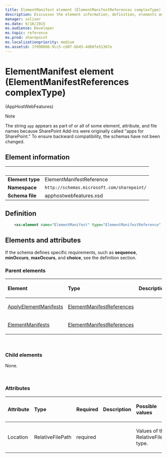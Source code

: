 ```yaml
---
title: ElementManifest element (ElementManifestReferences complexType)
description: Discusses the element information, definition, elements and attributes for the ElementManifest element (ElementManifestReferences complexType).
manager: soliver
ms.date: 9/16/2015
ms.audience: Developer
ms.topic: reference
ms.prod: sharepoint
ms.localizationpriority: medium
ms.assetid: 1f090666-9cc5-cd07-bb45-4d68fe51367e
---
```


# ElementManifest element (ElementManifestReferences complexType) 

(AppHostWebFeatures)

> [!NOTE] 
> The string `app` appears as part of or all of some element, attribute, and file names because SharePoint Add-ins were originally called "apps for SharePoint." To ensure backward compatibility, the schemas have not been changed. 

## Element information

| &nbsp;  | &nbsp;  |
|---|---|
| **Element type**  | ElementManifestReference |
| **Namespace**  | `http://schemas.microsoft.com/sharepoint/` |
| **Schema file**  | apphostwebfeatures.xsd |

## Definition

```XML
    <xs:element name="ElementManifest" type="ElementManifestReference" minOccurs="0" maxOccurs="unbounded"></xs:element>
```

## Elements and attributes

If the schema defines specific requirements, such as **sequence**, **minOccurs**, **maxOccurs**, and **choice**, see the definition section.


### Parent elements

<table>
<colgroup>
<col width="33%" />
<col width="33%" />
<col width="33%" />
</colgroup>
<thead>
<tr class="header">
<th align="left"><p>Element</p></th>
<th align="left"><p>Type</p></th>
<th align="left"><p>Description</p></th>
</tr>
</thead>
<tbody>
<tr class="odd">
<td align="left"><p><a href="applyelementmanifests-element-upgradeactionsgroup-groupapphostwebfeatures.md">ApplyElementManifests</a></p></td>
<td align="left"><p><a href="elementmanifestreferences-complextype-apphostwebfeatures.md">ElementManifestReferences</a></p></td>
<td align="left"><p></p></td>
</tr>
<tr class="even">
<td align="left"><p><a href="elementmanifests-element-featuredefinition-complextypeapphostwebfeatures.md">ElementManifests</a></p></td>
<td align="left"><p><a href="elementmanifestreferences-complextype-apphostwebfeatures.md">ElementManifestReferences</a></p></td>
<td align="left"><p></p></td>
</tr>
</tbody>
</table>

<br/> 

### Child elements

None.

<br/> 

### Attributes

<table>
<colgroup>
<col width="20%" />
<col width="20%" />
<col width="20%" />
<col width="20%" />
<col width="20%" />
</colgroup>
<thead>
<tr class="header">
<th align="left"><p>Attribute</p></th>
<th align="left"><p>Type</p></th>
<th align="left"><p>Required</p></th>
<th align="left"><p>Description</p></th>
<th align="left"><p>Possible values</p></th>
</tr>
</thead>
<tbody>
<tr class="odd">
<td align="left"><p>Location</p></td>
<td align="left"><p>RelativeFilePath</p></td>
<td align="left"><p>required</p></td>
<td align="left"><p></p></td>
<td align="left"><p>Values of the RelativeFilePath type.</p></td>
</tr>
</tbody>
</table>

<br/> 
<br/> 






